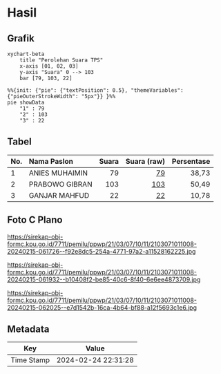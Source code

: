 # Hasil

## Grafik

```mermaid
xychart-beta
    title "Perolehan Suara TPS"
    x-axis [01, 02, 03]
    y-axis "Suara" 0 --> 103
    bar [79, 103, 22]
```

```mermaid
%%{init: {"pie": {"textPosition": 0.5}, "themeVariables": {"pieOuterStrokeWidth": "5px"}} }%%
pie showData
    "1" : 79
    "2" : 103
    "3" : 22
```

## Tabel

| No. | Nama Paslon    | Suara | Suara (raw) | Persentase |
|:--- |:-------------- | -----:| -----------:| ----------:|
| 1   | ANIES MUHAIMIN | 79    | [79][p-1]   | 38,73      |
| 2   | PRABOWO GIBRAN | 103   | [103][p-2]  | 50,49      |
| 3   | GANJAR MAHFUD  | 22    | [22][p-3]   | 10,78      |


[p-1]: https://github.com/gigit-pemilu/pemilu-2024-21-kepulauan-riau/blob/main/pilpres/hitung-suara/sub/21-kepulauan-riau/sub/03-natuna/sub/07-bunguran-timur/sub/1011-ranai-kota/sub/008-tps/sub/paslon-1.txt
[p-2]: https://github.com/gigit-pemilu/pemilu-2024-21-kepulauan-riau/blob/main/pilpres/hitung-suara/sub/21-kepulauan-riau/sub/03-natuna/sub/07-bunguran-timur/sub/1011-ranai-kota/sub/008-tps/sub/paslon-2.txt
[p-3]: https://github.com/gigit-pemilu/pemilu-2024-21-kepulauan-riau/blob/main/pilpres/hitung-suara/sub/21-kepulauan-riau/sub/03-natuna/sub/07-bunguran-timur/sub/1011-ranai-kota/sub/008-tps/sub/paslon-3.txt

## Foto C Plano

https://sirekap-obj-formc.kpu.go.id/7711/pemilu/ppwp/21/03/07/10/11/2103071011008-20240215-061726--f92e8dc5-254a-4771-97a2-a11528162225.jpg

https://sirekap-obj-formc.kpu.go.id/7711/pemilu/ppwp/21/03/07/10/11/2103071011008-20240215-061932--b10408f2-be85-40c6-8f40-6e6ee4873709.jpg

https://sirekap-obj-formc.kpu.go.id/7711/pemilu/ppwp/21/03/07/10/11/2103071011008-20240215-062025--e7d1542b-16ca-4b64-bf88-a12f5693c1e6.jpg


## Metadata

| Key        | Value               |
| ---------- | ------------------- |
| Time Stamp | 2024-02-24 22:31:28 |



